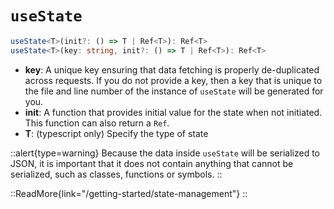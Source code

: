# `useState`

```ts
useState<T>(init?: () => T | Ref<T>): Ref<T>
useState<T>(key: string, init?: () => T | Ref<T>): Ref<T>
```

* **key**: A unique key ensuring that data fetching is properly de-duplicated across requests. If you do not provide a key, then a key that is unique to the file and line number of the instance of `useState` will be generated for you.
* **init**: A function that provides initial value for the state when not initiated. This function can also return a `Ref`.
* **T**: (typescript only) Specify the type of state

::alert{type=warning}
Because the data inside `useState` will be serialized to JSON, it is important that it does not contain anything that cannot be serialized, such as classes, functions or symbols.
::

::ReadMore{link="/getting-started/state-management"}
::
